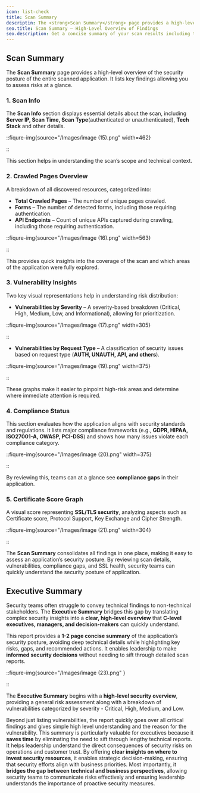 ```yaml
---
icon: list-check
title: Scan Summary
descriptin: The <strong>Scan Summary</strong> page provides a high-level overview of the security posture of the entire scanned application. It lists key findings allowing you to assess risks at a glance.
seo.title: Scan Summary – High-Level Overview of Findings
seo.description: Get a concise summary of your scan results including target details, vulnerabilities found, severity breakdowns, compliance scores, executive summary, SSL certificate score and more
---
```


## Scan Summary

The <strong>Scan Summary</strong> page provides a high-level overview of the security posture of the entire scanned application. It lists key findings allowing you to assess risks at a glance.

### 1. Scan Info

The **Scan Info** section displays essential details about the scan, including **Server IP, Scan Time, Scan Type**(authenticated or unauthenticated), **Tech Stack** and other details.

::fiqure-img{source="/Images/image (15).png" width=462}

<!-- <img src="/Images/image (15).png" alt="" width="462"> -->

::

This section helps in understanding the scan’s scope and technical context.

### 2. Crawled Pages Overview

A breakdown of all discovered resources, categorized into:

- **Total Crawled Pages** – The number of unique pages crawled.
- **Forms** – The number of detected forms, including those requiring authentication.
- **API Endpoints** – Count of unique APIs captured during crawling, including those requiring authentication.

::fiqure-img{source="/Images/image (16).png" width=563}

<!-- <img src="/Images/image (16).png" alt="" width="563"> -->

::

This provides quick insights into the coverage of the scan and which areas of the application were fully explored.

### 3. Vulnerability Insights

Two key visual representations help in understanding risk distribution:

- **Vulnerabilities by Severity** – A severity-based breakdown (Critical, High, Medium, Low, and Informational), allowing for prioritization.

::fiqure-img{source="/Images/image (17).png" width=305}

<!-- <img src="/Images/image (17).png" alt="" width="305"> -->

::

- **Vulnerabilities by Request Type** – A classification of security issues based on request type (**AUTH, UNAUTH, API, and others**).

::fiqure-img{source="/Images/image (19).png" width=375}

<!-- <img src="/Images/image (19).png" alt="" width="375"> -->

::

These graphs make it easier to pinpoint high-risk areas and determine where immediate attention is required.

### 4. Compliance Status

This section evaluates how the application aligns with security standards and regulations. It lists major compliance frameworks (e.g., **GDPR, HIPAA, ISO27001-A, OWASP, PCI-DSS**) and shows how many issues violate each compliance category.

::fiqure-img{source="/Images/image (20).png" width=375}

<!-- <img src="/Images/image (20).png" alt="" width="375"> -->

::

By reviewing this, teams can at a glance see **compliance gaps** in their application.

### 5. Certificate Score Graph

A visual score representing **SSL/TLS security**, analyzing aspects such as Certificate score, Protocol Support, Key Exchange and Cipher Strength.

::fiqure-img{source="/Images/image (21).png" width=304}

<!-- <img src="/Images/image (21).png" alt="" width="304"> -->

::

The **Scan Summary** consolidates all findings in one place, making it easy to assess an application’s security posture. By reviewing scan details, vulnerabilities, compliance gaps, and SSL health, security teams can quickly understand the security posture of application.

## Executive Summary

Security teams often struggle to convey technical findings to non-technical stakeholders. The **Executive Summary** bridges this gap by translating complex security insights into a **clear, high-level overview** that **C-level executives, managers, and decision-makers** can quickly understand.

This report provides a **1-2 page concise summary** of the application’s security posture, avoiding deep technical details while highlighting key risks, gaps, and recommended actions. It enables leadership to make **informed security decisions** without needing to sift through detailed scan reports.

::fiqure-img{source="/Images/image (23).png" }

<!-- <img src="/Images/image (23).png" alt=""> -->

::

The **Executive Summary** begins with a **high-level security overview**, providing a general risk assessment along with a breakdown of vulnerabilities categorized by severity - Critical, High, Medium, and Low.&#x20;

Beyond just listing vulnerabilities, the report quickly goes over all critical findings and gives simple high level understanding and the reason for the vulnerability. This summary is particularly valuable for executives because it **saves time** by eliminating the need to sift through lengthy technical reports. It helps leadership understand the direct consequences of security risks on operations and customer trust. By offering **clear insights on where to invest security resources**, it enables strategic decision-making, ensuring that security efforts align with business priorities. Most importantly, it **bridges the gap between technical and business perspectives**, allowing security teams to communicate risks effectively and ensuring leadership understands the importance of proactive security measures.
